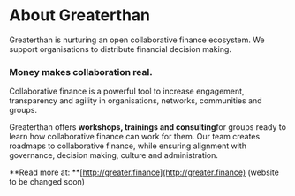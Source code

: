 # About Greaterthan

Greaterthan is nurturing an open collaborative finance ecosystem. We support organisations to distribute financial decision making.

### Money makes collaboration real.

Collaborative finance is a powerful tool to increase engagement, transparency and agility in organisations, networks, communities and groups.

Greaterthan offers **workshops, trainings and consulting**for groups ready to learn how collaborative finance can work for them. Our team creates roadmaps to collaborative finance, while ensuring alignment with governance, decision making, culture and administration.

**Read more at: **[http://greater.finance](http://greater.finance) \(website to be changed soon\)

